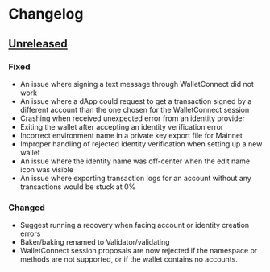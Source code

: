 # Changelog

## [Unreleased] 

### Fixed

- An issue where signing a text message through WalletConnect did not work
- An issue where a dApp could request to get a transaction signed by a different account than the one chosen for the WalletConnect session
- Crashing when received unexpected error from an identity provider
- Exiting the wallet after accepting an identity verification error
- Incorrect environment name in a private key export file for Mainnet
- Improper handling of rejected identity verification when setting up a new wallet
- An issue where the identity name was off-center when the edit name icon was visible
- An issue where exporting transaction logs for an account without any transactions would be stuck at 0%

### Changed
- Suggest running a recovery when facing account or identity creation errors
- Baker/baking renamed to Validator/validating
- WalletConnect session proposals are now rejected if the namespace or methods are not supported, or if the wallet contains no accounts.

[Unreleased]: https://github.com/Concordium/cryptox-android/compare/0.6.1-qa.5...HEAD
